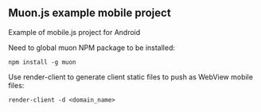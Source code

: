 ## Muon.js example mobile project

Example of mobile.js project for Android

Need to global muon NPM package to be installed:
~~~
npm install -g muon
~~~
Use render-client to generate client static files to push as WebView mobile files:
~~~
render-client -d <domain_name>
~~~

